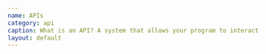 ```yaml
---
name: APIs
category: api
caption: What is an API? A system that allows your program to interact with other software. Think of a waiter in a restaurant; You need to get your order to the kitchen so they can give you food. The waiter acts as the messenger, so both you and the kitchen are happy.
layout: default
---
```

